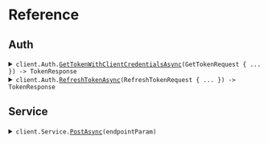 # Reference
## Auth
<details><summary><code>client.Auth.<a href="/src/SeedOauthClientCredentialsWithVariables/Auth/AuthClient.cs">GetTokenWithClientCredentialsAsync</a>(GetTokenRequest { ... }) -> TokenResponse</code></summary>
<dl>
<dd>

#### 🔌 Usage

<dl>
<dd>

<dl>
<dd>

```csharp
await client.Auth.GetTokenWithClientCredentialsAsync(
    new GetTokenRequest
    {
        ClientId = "client_id",
        ClientSecret = "client_secret",
        Audience = "https://api.example.com",
        GrantType = "client_credentials",
        Scope = "scope",
    }
);
```
</dd>
</dl>
</dd>
</dl>

#### ⚙️ Parameters

<dl>
<dd>

<dl>
<dd>

**request:** `GetTokenRequest` 
    
</dd>
</dl>
</dd>
</dl>


</dd>
</dl>
</details>

<details><summary><code>client.Auth.<a href="/src/SeedOauthClientCredentialsWithVariables/Auth/AuthClient.cs">RefreshTokenAsync</a>(RefreshTokenRequest { ... }) -> TokenResponse</code></summary>
<dl>
<dd>

#### 🔌 Usage

<dl>
<dd>

<dl>
<dd>

```csharp
await client.Auth.RefreshTokenAsync(
    new RefreshTokenRequest
    {
        ClientId = "client_id",
        ClientSecret = "client_secret",
        RefreshToken = "refresh_token",
        Audience = "https://api.example.com",
        GrantType = "refresh_token",
        Scope = "scope",
    }
);
```
</dd>
</dl>
</dd>
</dl>

#### ⚙️ Parameters

<dl>
<dd>

<dl>
<dd>

**request:** `RefreshTokenRequest` 
    
</dd>
</dl>
</dd>
</dl>


</dd>
</dl>
</details>

## Service
<details><summary><code>client.Service.<a href="/src/SeedOauthClientCredentialsWithVariables/Service/ServiceClient.cs">PostAsync</a>(endpointParam)</code></summary>
<dl>
<dd>

#### 🔌 Usage

<dl>
<dd>

<dl>
<dd>

```csharp
await client.Service.PostAsync("endpointParam");
```
</dd>
</dl>
</dd>
</dl>

#### ⚙️ Parameters

<dl>
<dd>

<dl>
<dd>

**endpointParam:** `string` 
    
</dd>
</dl>
</dd>
</dl>


</dd>
</dl>
</details>
